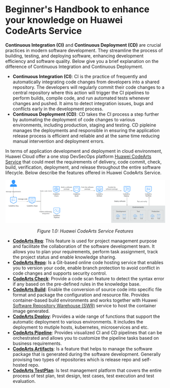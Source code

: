 # Beginner's Handbook to enhance your knowledge on Huawei CodeArts Service

**Continuous Integration (CI)** and **Continuous Deployment (CD)** are crucial practices in modern software development. They streamline the process of building, testing, and deploying software, enhancing development efficiency and software quality. Below give you a brief explanation on the difference of Continuous Integration and Continuous Deployment.

* **Continuous Integration (CI)**: CI is the practice of frequently and automatically integrating code changes from developers into a shared repository. The developers will regularly commit their code changes to a central repository where this action will trigger the CI pipelines to perform builds, compile code, and run automated tests whenever changes and pushed. It aims to detect integration issues, bugs and conflicts early in the development process.
* **Continuous Deployment (CD)**: CD takes the CI process a step further by automating the deployment of code changes to various environments, including production, staging and testing. CD pipleine manages the deployments and responsible in ensuring the application release process is efficient and reliable and at the same time reducing manual intervention and deployment errors. 

In terms of application development and deployment in cloud environment, Huawei Cloud offer a one stop DevSecOps platform [Huawei CodeArts Service](https://support.huaweicloud.com/intl/en-us/productdesc-devcloud/devcloud_pdtd_00001.html) that could meet the requirements of delivery, code commit, check, build, verification, deployment, and release throughout the entire software lifecycle. Below describe the features offered in Huawei CodeArts Service.

*<p align="center"> ![figure1.0](./images/1.0.png) </p>*

*<p align="center"> Figure 1.0: Huawei CodeArts Service Features </p>*

* [**CodeArts Req**](https://support.huaweicloud.com/intl/en-us/productdesc-projectman/devcloud_pdtd_10001.html): This feature is used for project management purpose and facilitate the collaboration of the software development team. It allows you to plan your requirements, perform task assignment, track the project status and enable knowledge sharing.
* [**CodeArts Repo**](https://support.huaweicloud.com/intl/en-us/productdesc-codeartsrepo/codeartsrepo_01_0002.html): Is a Git-based online code hosting service that enables you to version your code, enable branch protection to avoid conflict in code changes and supports security control.
* [**CodeArts Check**](https://support.huaweicloud.com/intl/en-us/productdesc-codecheck/devcloud_pdtd_30001.html): Provide a code scan feature to detect the syntax error if any based on the pre-defined rules in the knowledge base. 
* [**CodeArts Build**](https://support.huaweicloud.com/intl/en-us/productdesc-codeci/cloudbuild_07_0001.html): Enable the conversion of source code into specific file format and package the configuration and resource file. Provides container-based build environments and works together with Huawei [Software Repository Warehouse (SWR)](https://support.huaweicloud.com/intl/en-us/productdesc-swr/swr_03_0001.html) service to host the container image generated.
* [**CodeArts Deploy**](https://support.huaweicloud.com/intl/en-us/productdesc-deployman/deployman_pdtd_00001.html): Provides a wide range of functions that support the automatic deployment to various environments. It includes the deployment to mutiple hosts, kubernetes, microservices and etc.
* [**CodeArts Pipeline**](https://support.huaweicloud.com/intl/en-us/productdesc-pipeline/pipeline_pdtd_00001.html): Provides visualized CI and CD pipelines that can be orchestrated and allows you to customize the pipeline tasks based on business requirements.
* [**CodeArts Artifacts**](https://support.huaweicloud.com/intl/en-us/productdesc-cloudartifact/cloudartifact_07_0001.html): Is a feature that helps to manage the software package that is generated during the software development. Generally provising two types of repositories which is release repo and self-hosted repo.
* [**CodeArts TestPlan**](https://support.huaweicloud.com/intl/en-us/productdesc-testman/devcloud_pdtd_50001.html): Is test management platform that covers the entire process of test plan, test design, test cases, test execution and test evaluation.



